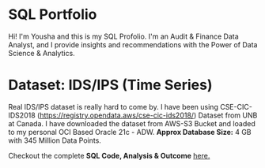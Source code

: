 # SQL Portfolio
Hi! I'm Yousha and this is my SQL Profolio. I'm an Audit & Finance Data Analyst, and I provide insights and recommendations with the Power of Data Science & Analytics. 

# Dataset: IDS/IPS (Time Series) 
Real IDS/IPS dataset is really hard to come by. I have been using CSE-CIC-IDS2018 (https://registry.opendata.aws/cse-cic-ids2018/) Dataset from UNB at Canada. I have downloaded the dataset from AWS-S3 Bucket and loaded to my personal OCI Based Oracle 21c - ADW. **Approx Database Size:** 4 GB with 345 Million Data Points. 

Checkout the complete **SQL Code, Analysis & Outcome** [here.](https://github.com/YoushaAdib/SQL-Portfolio/blob/main/SQL_IDS%20IPS%20(Time%20Series).md)
